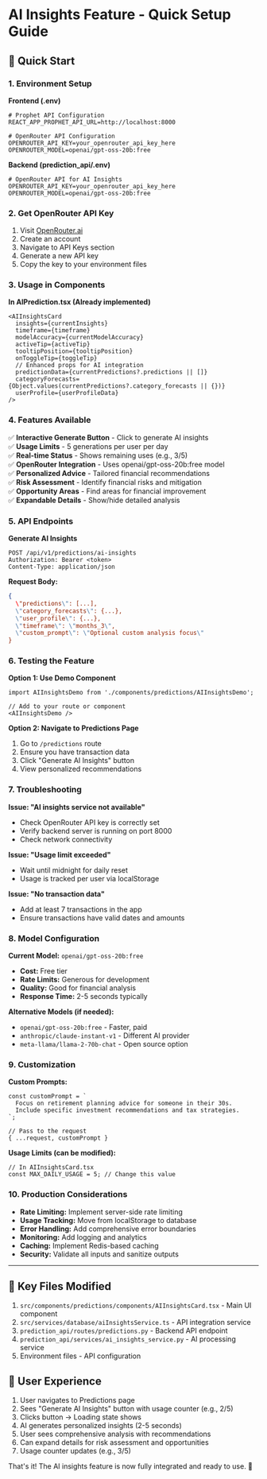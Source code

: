 # AI Insights Feature - Quick Setup Guide

## 🚀 Quick Start

### 1. Environment Setup

**Frontend (.env)**
```env
# Prophet API Configuration
REACT_APP_PROPHET_API_URL=http://localhost:8000

# OpenRouter API Configuration
OPENROUTER_API_KEY=your_openrouter_api_key_here
OPENROUTER_MODEL=openai/gpt-oss-20b:free
```

**Backend (prediction_api/.env)**
```env
# OpenRouter API for AI Insights
OPENROUTER_API_KEY=your_openrouter_api_key_here
OPENROUTER_MODEL=openai/gpt-oss-20b:free
```

### 2. Get OpenRouter API Key

1. Visit [OpenRouter.ai](https://openrouter.ai/)
2. Create an account
3. Navigate to API Keys section
4. Generate a new API key
5. Copy the key to your environment files

### 3. Usage in Components

**In AIPrediction.tsx (Already implemented)**
```tsx
<AIInsightsCard
  insights={currentInsights}
  timeframe={timeframe}
  modelAccuracy={currentModelAccuracy}
  activeTip={activeTip}
  tooltipPosition={tooltipPosition}
  onToggleTip={toggleTip}
  // Enhanced props for AI integration
  predictionData={currentPredictions?.predictions || []}
  categoryForecasts={Object.values(currentPredictions?.category_forecasts || {})}
  userProfile={userProfileData}
/>
```

### 4. Features Available

✅ **Interactive Generate Button** - Click to generate AI insights  
✅ **Usage Limits** - 5 generations per user per day  
✅ **Real-time Status** - Shows remaining uses (e.g., 3/5)  
✅ **OpenRouter Integration** - Uses openai/gpt-oss-20b:free model  
✅ **Personalized Advice** - Tailored financial recommendations  
✅ **Risk Assessment** - Identify financial risks and mitigation  
✅ **Opportunity Areas** - Find areas for financial improvement  
✅ **Expandable Details** - Show/hide detailed analysis  

### 5. API Endpoints

**Generate AI Insights**
```
POST /api/v1/predictions/ai-insights
Authorization: Bearer <token>
Content-Type: application/json
```

**Request Body:**
```json
{
  \"predictions\": [...],
  \"category_forecasts\": {...},
  \"user_profile\": {...},
  \"timeframe\": \"months_3\",
  \"custom_prompt\": \"Optional custom analysis focus\"
}
```

### 6. Testing the Feature

**Option 1: Use Demo Component**
```tsx
import AIInsightsDemo from './components/predictions/AIInsightsDemo';

// Add to your route or component
<AIInsightsDemo />
```

**Option 2: Navigate to Predictions Page**
1. Go to `/predictions` route
2. Ensure you have transaction data
3. Click \"Generate AI Insights\" button
4. View personalized recommendations

### 7. Troubleshooting

**Issue: \"AI insights service not available\"**
- Check OpenRouter API key is correctly set
- Verify backend server is running on port 8000
- Check network connectivity

**Issue: \"Usage limit exceeded\"**
- Wait until midnight for daily reset
- Usage is tracked per user via localStorage

**Issue: \"No transaction data\"**
- Add at least 7 transactions in the app
- Ensure transactions have valid dates and amounts

### 8. Model Configuration

**Current Model:** `openai/gpt-oss-20b:free`
- **Cost:** Free tier
- **Rate Limits:** Generous for development
- **Quality:** Good for financial analysis
- **Response Time:** 2-5 seconds typically

**Alternative Models (if needed):**
- `openai/gpt-oss-20b:free` - Faster, paid
- `anthropic/claude-instant-v1` - Different AI provider
- `meta-llama/llama-2-70b-chat` - Open source option

### 9. Customization

**Custom Prompts:**
```tsx
const customPrompt = `
  Focus on retirement planning advice for someone in their 30s.
  Include specific investment recommendations and tax strategies.
`;

// Pass to the request
{ ...request, customPrompt }
```

**Usage Limits (can be modified):**
```tsx
// In AIInsightsCard.tsx
const MAX_DAILY_USAGE = 5; // Change this value
```

### 10. Production Considerations

- **Rate Limiting:** Implement server-side rate limiting
- **Usage Tracking:** Move from localStorage to database
- **Error Handling:** Add comprehensive error boundaries
- **Monitoring:** Add logging and analytics
- **Caching:** Implement Redis-based caching
- **Security:** Validate all inputs and sanitize outputs

---

## 🎯 Key Files Modified

1. `src/components/predictions/components/AIInsightsCard.tsx` - Main UI component
2. `src/services/database/aiInsightsService.ts` - API integration service
3. `prediction_api/routes/predictions.py` - Backend API endpoint
4. `prediction_api/services/ai_insights_service.py` - AI processing service
5. Environment files - API configuration

## 📱 User Experience

1. User navigates to Predictions page
2. Sees \"Generate AI Insights\" button with usage counter (e.g., 2/5)
3. Clicks button → Loading state shows
4. AI generates personalized insights (2-5 seconds)
5. User sees comprehensive analysis with recommendations
6. Can expand details for risk assessment and opportunities
7. Usage counter updates (e.g., 3/5)

That's it! The AI insights feature is now fully integrated and ready to use. 🎉